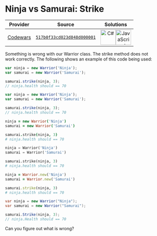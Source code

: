 [_metadata_:generated]: - "true"

# Ninja vs Samurai: Strike

<!-- INFO TABLE BEGIN -->

| Provider                                        | Source                                                                               | Solutions                                                                                                                                                                                                                                                                                       |
| :---------------------------------------------: | :----------------------------------------------------------------------------------: | :---------------------------------------------------------------------------------------------------------------------------------------------------------------------------------------------------------------------------------------------------------------------------------------------: |
| [Codewars](../../../docs/providers/Codewars.md) | [`517b0f33cd023d848d000001`](https://www.codewars.com/kata/517b0f33cd023d848d000001) | [<img src="https://res.cloudinary.com/rascaltwo/image/upload/v1631924063/c_bnvpsm.svg" alt="C#" title="C#" width="50" />](solve.cs)[<img src="https://res.cloudinary.com/rascaltwo/image/upload/v1631924076/javascript_ehszr7.svg" alt="JavaScript" title="JavaScript" width="50" />](solve.js) |

<!-- INFO TABLE END -->

Something is wrong with our Warrior class. The strike method does not work correctly. The following shows an example of this code being used:

```javascript
var ninja = new Warrior('Ninja');
var samurai = new Warrior('Samurai');

samurai.strike(ninja, 3);
// ninja.health should == 70
```
```typescript
var ninja = new Warrior('Ninja');
var samurai = new Warrior('Samurai');

samurai.strike(ninja, 3);
// ninja.health should == 70
```
```coffeescript
ninja = new Warrior('Ninja')
samurai = new Warrior('Samurai')

samurai.strike(ninja, 3)
# ninja.health should == 70
```
```python
ninja = Warrior('Ninja')
samurai = Warrior('Samurai')

samurai.strike(ninja, 3)
# ninja.health should == 70
```
```ruby
ninja = Warrior.new('Ninja')
samurai = Warrior.new('Samurai')

samurai.strike(ninja, 3)
# ninja.health should == 70
```
```csharp
var ninja = new Warrior("Ninja");
var samurai = new Warrior("Samurai");

samurai.Strike(ninja, 3);
// ninja.Health should == 70
```

Can you figure out what is wrong?

